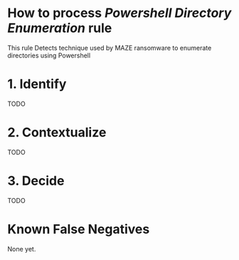 # How to process *Powershell Directory Enumeration* rule
This rule Detects technique used by MAZE ransomware to enumerate directories using Powershell

# 1. Identify
TODO

# 2. Contextualize
TODO

# 3. Decide
TODO

# Known False Negatives
None yet.
